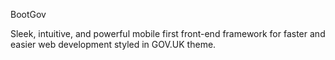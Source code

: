 BootGov

Sleek, intuitive, and powerful mobile first front-end framework for faster and easier web development styled in GOV.UK theme.
